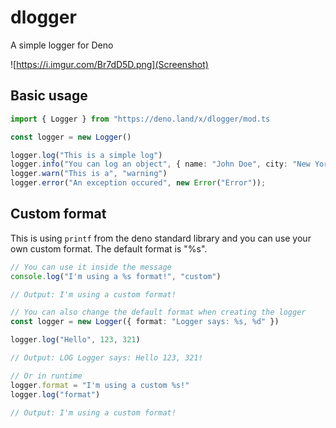 # dlogger
A simple logger for Deno

![https://i.imgur.com/Br7dD5D.png](Screenshot)

## Basic usage

```ts
import { Logger } from "https://deno.land/x/dlogger/mod.ts

const logger = new Logger()

logger.log("This is a simple log")
logger.info("You can log an object", { name: "John Doe", city: "New York" });
logger.warn("This is a", "warning")
logger.error("An exception occured", new Error("Error"));
```

## Custom format
This is using `printf` from the deno standard library and you can use your own custom format.
The default format is "%s".

```ts
// You can use it inside the message
console.log("I'm using a %s format!", "custom")

// Output: I'm using a custom format!
```

```ts
// You can also change the default format when creating the logger
const logger = new Logger({ format: "Logger says: %s, %d" })

logger.log("Hello", 123, 321)

// Output: LOG Logger says: Hello 123, 321!

// Or in runtime
logger.format = "I'm using a custom %s!"
logger.log("format")

// Output: I'm using a custom format!
```
